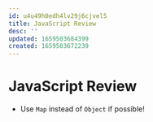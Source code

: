 ```yaml
---
id: u4u49h0edh4lv29j6cjvel5
title: JavaScript Review
desc: ''
updated: 1659503684399
created: 1659503672239
---
```

# JavaScript Review
- Use `Map` instead of `Object` if possible!

